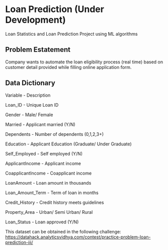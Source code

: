 # Loan Prediction (Under Development)

Loan Statistics and Loan Prediction Project using ML algorithms

## Problem Estatement 

Company wants to automate the loan eligibility process (real time) based on customer detail provided while filling online application form.

## Data Dictionary


Variable      -          Description

Loan_ID       -          Unique Loan ID

Gender        -          Male/ Female

Married       -          Applicant married (Y/N)

Dependents    -          Number of dependents (0,1,2,3+)

Education     -          Applicant Education (Graduate/ Under Graduate)

Self_Employed -          Self employed (Y/N)

ApplicantIncome -        Applicant income

CoapplicantIncome -      Coapplicant income

LoanAmount        -      Loan amount in thousands

Loan_Amount_Term  -      Term of loan in months

Credit_History    -      Credit history meets guidelines

Property_Area     -      Urban/ Semi Urban/ Rural

Loan_Status       -      Loan approved (Y/N)



This dataset can be obtained in the following challenge: https://datahack.analyticsvidhya.com/contest/practice-problem-loan-prediction-iii/ 

